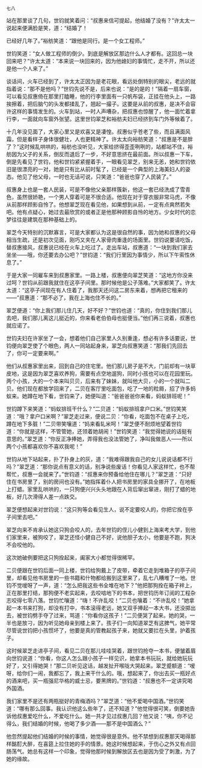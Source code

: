     七八 

   站在那里谈了几句，世钧就笑着问：“叔惠来信可提起，他结婚了没有？”许太太一说起来便满脸是笑，道：“结婚了！

   已经好几年了。”裕舫笑道：“跟他是同行。是一个女工程师。”

   世钧笑道：“女人做工程师的倒少。到底是解放区那边什么人才都有。这回总一块回来吧？”许太太道：“本来说一块回来的，因为他媳妇的事情忙，走不开，所以还是他一个人来了。”

   谈话间，火车已经到了，许太太正因为是老花眼，看远处倒特别的眼尖，老远的就指着说：“那不是他吗？”世钧先说不是，后来也说：“是的是的！”隔着一扇车窗，可以看见叔惠倚在那里打瞌睡，他的行李里面有一只帆布袋，正挂在他头上，一路挨擦着，把后脑勺的头发都揉乱了，翘起一撮子。这要是从前的叔惠，是决不会容许这样的事情发生的。火车到站，一时人声嘈杂，把叔惠也惊醒了，他一面忙着拿行李，一面就向车窗外张望。这里世钧翠芝和裕舫夫妇已经挤到车门外等候着了。

   十几年没见面了，大家心里又是欢喜又是凄惶。叔惠似乎苍老了些，而且满面风霜，但是看样子身体很健壮，人也更精神了。许太太向裕舫笑道：“叔惠是不是胖了？”这时候乱哄哄的，裕舫也没听见，大家给挤得歪歪咧咧的，站都站不住，裕舫因为父子的关系，倒反而退后了一步，不好意思挤在最前面。所以叔惠一下车，倒是先看见了世钧，他和世钧紧紧握着手，一眼看见翠芝，别来无恙，她和世钧依旧是很漂亮的一对，她是只有比从前时髦了，已经是一个典型的上海美妇人的姿态。他见了他父母，一时也无话可说，只笑道：“爸爸也穿了人民装了。”

   叔惠身上也是一套人民装，可是不像他父亲那样簇新，他这一套已经洗成了雪青色，虽然很娇艳，一个男人穿着可是不很合适。他现在对于穿衣服非常马虎，不像从前那样顾影自怜了。他想翠芝现在看见他，如果想到从前，一定有点爽然若失吧。他有点疑心，她过去最欣赏的或者正是他那种顾影自怜的地方。少女时代的恋梦往往是建筑在那种基础上的。

   翠芝今天特别的沉默寡言，可是大家都认为这是很自然的事，因为她和叔惠的父母相当生疏，还是初次见面，刚巧又夹在人家骨肉重逢的场面里。世钧说要请吃饭，替叔惠接风，叔惠说已经在火车上吃过了。走出车站，叔惠道：“一块到我们家去坐坐——哦，你还要去办公吧？”世钧道：“我们行里因为事情少，所以下午索性休息了。”

   于是大家一同雇车来到叔惠家里。一路上楼，叔惠便向翠芝笑道：“这地方你没来过呵？世钧从前跟我就住在这亭子间里。那时候他是公子落难。”大家都笑了。许太太道：“这亭子间现在有人住着了，我那天还问这二房东来着，想再把它租来的——”叔惠道：“那不必了，我在上海也住不长的。”

   翠芝便道：“你上我们那儿住几天，好不好？”世钧也道：“真的，你住到我们那儿去吧，我们那儿离这儿挺近的，你来看老伯伯母也挺便当。”他们再三说着，叔惠也就应诺了。

   世钧夫妇在许家坐了一会，想着他们自己家里人久别重逢，想必有许多话要说，世钧便向翠芝使了个眼色，两人一同站起身来，翠芝向叔惠笑道：“那我们先回去了，你可一定要来啊。”

   他们从叔惠家里出来，回到自己的住宅里。他们那儿房子是不大，门前却有一块草皮地，这是因为翠芝喜欢养狗，需要有点空地遛狗，同时小孩也可以在花园里玩。两个小孩，大的一个本来叫贝贝，后来有了妹妹，就叫他大贝，小的一个就叫二贝。他们现在都放学回来了，二贝在客厅里吃面包，吃了一地的粒屑，招了许多蚂蚁来。她蹲在地下看，世钧来了，她便叫道：“爸爸爸爸你来看，蚂蚁排班呢！”

   世钧蹲下来笑道：“蚂蚁排班干什么？”二贝道：“蚂蚁排班拿户口米。”世钧笑笑道：“哦？拿户口米啊？”翠芝走过来，便说二贝：“你看，吃面包不在桌子上吃，蹲在地下多脏！”二贝带笑嚷道：“妈来看轧米呵！”翠芝便不耐烦地望着世钧道：“你就是这样，不管管她，还领着她胡闹！”世钧笑道：“我觉得她说的话挺有意思的。”翠芝道：“你反正净捧她，弄得我也没法管她了，净叫我做恶人——所以两个小孩都喜欢你不喜欢我呢！”

   世钧从地下站起来，扑了扑身上的灰，道：“我难得跟我自己的女儿说说话都不行吗？”翠芝道：“那你说点有意义的话，别净说些废话！你看见人家这样忙，也不帮帮忙，叔惠一会就来了。”世钧道：“叔惠来你预备给他住在哪儿？”翠芝道：“只好住在书房里了，别的房间也没有。”她指挥着仆人把书房里的家具全挪开了，在地板上打蜡。家里乱哄哄的，一只狗便兴兴头头地跟在人背后窜出窜进，刚打了蜡的地板，好几次滑得人差一点跌交。

   翠芝便想起来对世钧说：“这只狗等会看见生人，说不定要咬人的，你把它拴在亭子间里去吧。”

   翠芝向来不肯承认她这只狗会咬人的，去年世钧的侄儿小健到上海来考大学，到他们家里来，被狗咬了，翠芝还怪小健自己不好，说他胆子太小，他要是不跑，狗决不会咬他的。

   这次她破例要把这只狗拴起来，阖家大小都觉得很稀罕。

   二贝便跟在世钧后面一同上楼，世钧给狗戴上了皮带，牵着它走到堆箱子的亭子间里，却看见他书房里的一些书籍和什物都给搬到这里来了，乱七八糟堆了一地。世钧不觉嗳呀了一声，道：“怎么把我这些书全堆在地下？”他把那狗拴在箱子袢上，正在那里打结，那狗便不老实起来，去咬啮地下的书本，把世钧历年订阅的工程杂志咬得七零八落。世钧忙嚷道：“嗨！不许乱咬！”二贝也嚷着：“不许乱咬！”她拿起一本书来打狗，却没有打中，书本滚得老远，她又双手捧起一本大书，还没掷出去，被世钧劈手夺了过来，骂道：“你看你这孩子！”二贝便哭了起来。她的哭，一半也是放刁，因为听见她母亲到楼上来了。孩子们一向知道翠芝有这脾气，她平常尽管说世钧把小孩惯坏了，他要是真的管教起孩子来，她就又要拦在头里，护着孩子。

   这时候翠芝走进亭子间，看见二贝在那儿哇哇哭着，跟世钧抢夺一本书，便皱着眉向世钧说道：“你看，你这人怎么跟小孩子一样见识，她拿本书玩玩，就给她玩玩好了，又引得她哭！”那二贝听见这话，越发扯开喉咙大哭起来。翠芝蹙额道：“嗳呀，给你们一闹，我都忘了，我上来干什么的。哦，想起来了，你出去买一瓶好点的酒来吧，买一瓶强尼华格的威士忌，要黑牌的。”世钧道：“叔惠也不一定讲究喝外国酒。

   我们家里不是还有两瓶挺好的青梅酒吗？”翠芝道：“他不爱喝中国酒。”世钧笑道：“哪有那么回事。我认识他这么些年了，还不知道？”他觉得很可笑，倒要她告诉他叔惠爱吃什么，不爱吃什么。她一共才见过叔惠几回？他又说：“咦，你不记得么，我们结婚的时候，他喝了多少酒——那不是中国酒么？”

   他忽然提起他们结婚的时候的事情，她觉得很是意外。他不禁想到叔惠那天喝得那样酩酊大醉，在喜筵上拉住她的手的情景。她这时候想起来，于伤心之外又有点回肠荡气。她总有这样一个印象，觉得他那时候到解放区去也是因为受了刺激，为了她的缘故。

